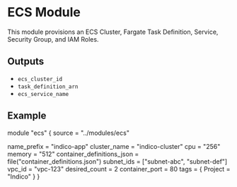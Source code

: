 # ECS Module

This module provisions an ECS Cluster, Fargate Task Definition, Service, Security Group, and IAM Roles.

## Outputs

- `ecs_cluster_id`
- `task_definition_arn`
- `ecs_service_name`

## Example

module "ecs" {
  source = "../modules/ecs"

  name_prefix              = "indico-app"
  cluster_name             = "indico-cluster"
  cpu                      = "256"
  memory                   = "512"
  container_definitions_json = file("container_definitions.json")
  subnet_ids               = ["subnet-abc", "subnet-def"]
  vpc_id                   = "vpc-123"
  desired_count            = 2
  container_port           = 80
  tags = {
    Project = "Indico"
  }
}
